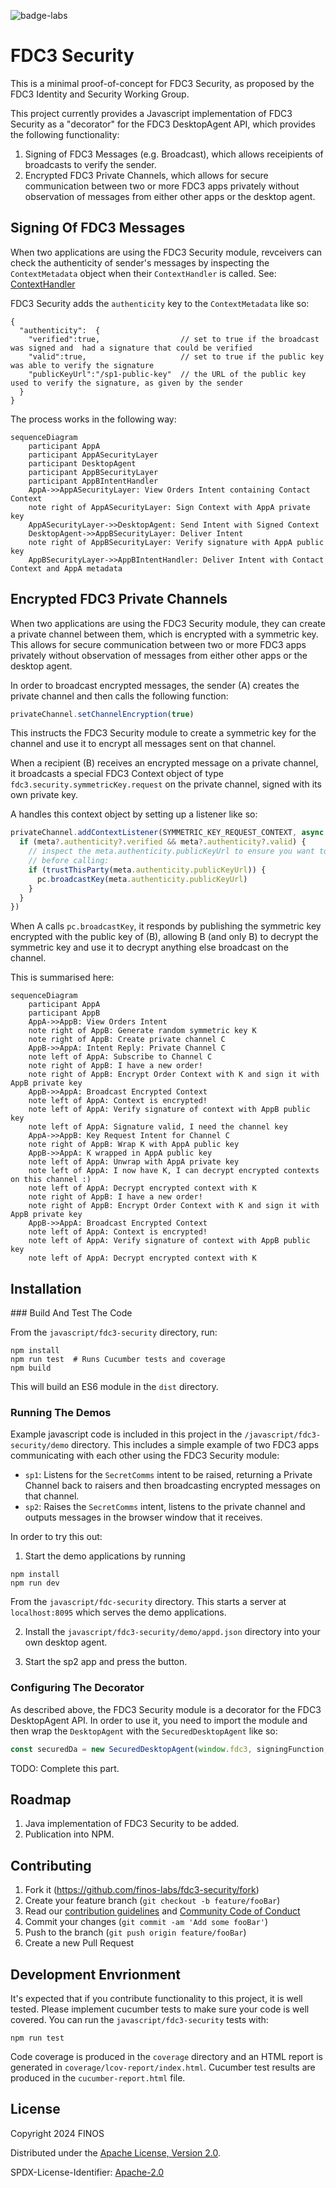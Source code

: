 ![badge-labs](https://user-images.githubusercontent.com/327285/230928932-7c75f8ed-e57b-41db-9fb7-a292a13a1e58.svg)

# FDC3 Security

This is a minimal proof-of-concept for FDC3 Security, as proposed by the FDC3 Identity and Security Working Group.

This project currently provides a Javascript implementation of FDC3 Security as a "decorator" for the FDC3 DesktopAgent API, which provides the following functionality:

1.  Signing of FDC3 Messages (e.g. Broadcast), which allows receipients of broadcasts to verify the sender.
2.  Encrypted FDC3 Private Channels, which allows for secure communication between two or more FDC3 apps privately without observation of messages from either other apps or the desktop agent.

## Signing Of FDC3 Messages

When two applications are using the FDC3 Security module, revceivers can check the authenticity of sender's messages by inspecting the `ContextMetadata` object when their `ContextHandler` is called. See: [ContextHandler](https://fdc3.finos.org/docs/api/ref/Types#contexthandler)

FDC3 Security adds the `authenticity` key to the `ContextMetadata` like so:

```
{
  "authenticity":  {
    "verified":true,                  // set to true if the broadcast was signed and  had a signature that could be verified
    "valid":true,                     // set to true if the public key was able to verify the signature
    "publicKeyUrl":"/sp1-public-key"  // the URL of the public key used to verify the signature, as given by the sender
  }
}
```

The process works in the following way:

```mermaid
sequenceDiagram
    participant AppA
    participant AppASecurityLayer
    participant DesktopAgent
    participant AppBSecurityLayer
    participant AppBIntentHandler
    AppA->>AppASecurityLayer: View Orders Intent containing Contact Context
    note right of AppASecurityLayer: Sign Context with AppA private key
    AppASecurityLayer->>DesktopAgent: Send Intent with Signed Context
    DesktopAgent->>AppBSecurityLayer: Deliver Intent
    note right of AppBSecurityLayer: Verify signature with AppA public key
    AppBSecurityLayer->>AppBIntentHandler: Deliver Intent with Contact Context and AppA metadata
```

## Encrypted FDC3 Private Channels

When two applications are using the FDC3 Security module, they can create a private channel between them, which is encrypted with a symmetric key. This allows for secure communication between two or more FDC3 apps privately without observation of messages from either other apps or the desktop agent.

In order to broadcast encrypted messages, the sender (A) creates the private channel and then calls the following function:

```javascript
privateChannel.setChannelEncryption(true)
```

This instructs the FDC3 Security module to create a symmetric key for the channel and use it to encrypt all messages sent on that channel.

When a recipient (B) receives an encrypted message on a private channel, it broadcasts a special FDC3 Context object of type `fdc3.security.symmetricKey.request` on the private channel, signed with its own private key.

A handles this context object by setting up a listener like so:

```javascript
privateChannel.addContextListener(SYMMETRIC_KEY_REQUEST_CONTEXT, async (_context: Context, meta: ContextMetadataWithAuthenticity | undefined) => {
  if (meta?.authenticity?.verified && meta?.authenticity?.valid) {
    // inspect the meta.authenticity.publicKeyUrl to ensure you want to communicate with this sender,
    // before calling:
    if (trustThisParty(meta.authenticity.publicKeyUrl)) {
      pc.broadcastKey(meta.authenticity.publicKeyUrl)
    }
  }
})
```

When A calls `pc.broadcastKey`, it responds by publishing the symmetric key encrypted with the public key of (B), allowing B (and only B) to decrypt the symmetric key and use it to decrypt anything else broadcast on the channel.

This is summarised here:

```mermaid
sequenceDiagram
    participant AppA
    participant AppB
    AppA->>AppB: View Orders Intent
    note right of AppB: Generate random symmetric key K
    note right of AppB: Create private channel C
    AppB->>AppA: Intent Reply: Private Channel C
    note left of AppA: Subscribe to Channel C
    note right of AppB: I have a new order!
    note right of AppB: Encrypt Order Context with K and sign it with AppB private key
    AppB->>AppA: Broadcast Encrypted Context
    note left of AppA: Context is encrypted!
    note left of AppA: Verify signature of context with AppB public key
    note left of AppA: Signature valid, I need the channel key
    AppA->>AppB: Key Request Intent for Channel C
    note right of AppB: Wrap K with AppA public key
    AppB->>AppA: K wrapped in AppA public key
    note left of AppA: Unwrap with AppA private key
    note left of AppA: I now have K, I can decrypt encrypted contexts on this channel :)
    note left of AppA: Decrypt encrypted context with K
    note right of AppB: I have a new order!
    note right of AppB: Encrypt Order Context with K and sign it with AppB private key
    AppB->>AppA: Broadcast Encrypted Context
    note left of AppA: Context is encrypted!
    note left of AppA: Verify signature of context with AppB public key
    note left of AppA: Decrypt encrypted context with K
```

## Installation

### Build And Test The Code

From the `javascript/fdc3-security` directory, run:

```
npm install
npm run test  # Runs Cucumber tests and coverage
npm build
```

This will build an ES6 module in the `dist` directory.

### Running The Demos

Example javascript code is included in this project in the `/javascript/fdc3-security/demo` directory. This includes a simple example of two FDC3 apps communicating with each other using the FDC3 Security module:

- `sp1`: Listens for the `SecretComms` intent to be raised, returning a Private Channel back to raisers and then broadcasting encrypted messages on that channel.
- `sp2`: Raises the `SecretComms` intent, listens to the private channel and outputs messages in the browser window that it receives.

In order to try this out:

1.  Start the demo applications by running

```
npm install
npm run dev
```

From the `javascript/fdc-security` directory. This starts a server at `localhost:8095` which serves the demo applications.

2. Install the `javascript/fdc3-security/demo/appd.json` directory into your own desktop agent.

3. Start the sp2 app and press the button.

### Configuring The Decorator

As described above, the FDC3 Security module is a decorator for the FDC3 DesktopAgent API. In order to use it, you need to import the module and then wrap the `DesktopAgent` with the `SecuredDesktopAgent` like so:

```javascript
const securedDa = new SecuredDesktopAgent(window.fdc3, signingFunction, checkingFunction, wrappingFunction, unwrappingFunction)
```

TODO: Complete this part.

## Roadmap

1.  Java implementation of FDC3 Security to be added.
2.  Publication into NPM.

## Contributing

1. Fork it (<https://github.com/finos-labs/fdc3-security/fork>)
2. Create your feature branch (`git checkout -b feature/fooBar`)
3. Read our [contribution guidelines](.github/CONTRIBUTING.md) and [Community Code of Conduct](https://www.finos.org/code-of-conduct)
4. Commit your changes (`git commit -am 'Add some fooBar'`)
5. Push to the branch (`git push origin feature/fooBar`)
6. Create a new Pull Request

## Development Envrionment

It's expected that if you contribute functionality to this project, it is well tested. Please implement cucumber tests to make sure your code is well covered. You can run the `javascript/fdc3-security` tests with:

```
npm run test
```

Code coverage is produced in the `coverage` directory and an HTML report is generated in `coverage/lcov-report/index.html`.
Cucumber test results are produced in the `cucumber-report.html` file.

## License

Copyright 2024 FINOS

Distributed under the [Apache License, Version 2.0](http://www.apache.org/licenses/LICENSE-2.0).

SPDX-License-Identifier: [Apache-2.0](https://spdx.org/licenses/Apache-2.0)
